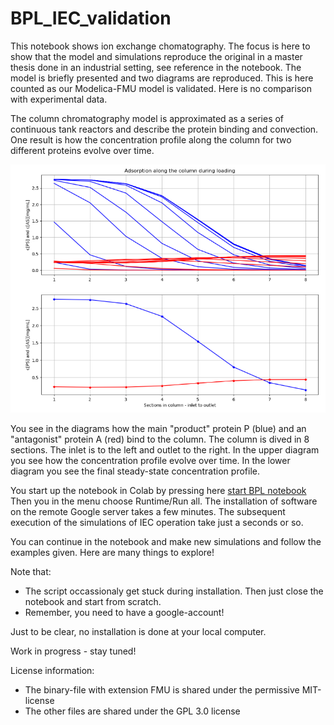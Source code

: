 # BPL_IEC_validation

This notebook shows ion exchange chomatography. The focus is here to show that the model and simulations reproduce the original in a master thesis done in an industrial setting, see reference in the notebook. The model is briefly presented and two diagrams are reproduced. This is here counted as our Modelica-FMU model is validated. Here is no comparison with experimental data.

The column chromatography model is approximated as a series of continuous tank reactors and describe the protein binding and convection. One result is how the concentration profile along the column for two different proteins evolve over time. 
 
![](Fig_BPL_IEC_validation.png)

You see in the diagrams how the main "product" protein P (blue) and an "antagonist" protein A (red) bind to the column. 
The column is dived in 8 sections. The inlet is to the left and outlet to the right. In the upper diagram you see how the concentration profile evolve over time. In the lower diagram you see the final steady-state concentration profile.

You start up the notebook in Colab by pressing here
[start BPL notebook](https://colab.research.google.com/github/janpeter19/BPL_IEC_validation/blob/main/BPL_IEC_validation_colab.ipynb) Then you in the menu choose Runtime/Run all. The installation of software on the remote Google server takes a few minutes. The subsequent execution of the simulations of IEC operation take just a seconds or so. 

You can continue in the notebook and make new simulations and follow the examples given. Here are many things to explore!

Note that:
* The script occassionaly get stuck during installation. Then just close the notebook and start from scratch.
* Remember, you need to have a google-account!

Just to be clear, no installation is done at your local computer.

Work in progress - stay tuned!

License information:
* The binary-file with extension FMU is shared under the permissive MIT-license
* The other files are shared under the GPL 3.0 license  